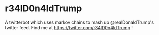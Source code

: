 # r34lD0n4ldTrump
A twitterbot which uses markov chains to mash up @realDonaldTrump's twitter feed. Find me at https://twitter.com/r34lD0n4ldTrump !
